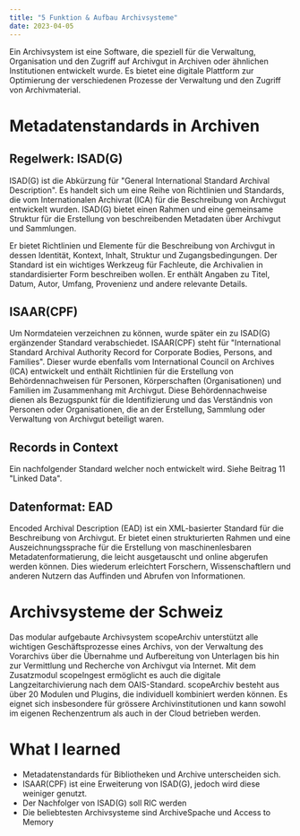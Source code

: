 ```yaml
---
title: "5 Funktion & Aufbau Archivsysteme"
date: 2023-04-05
---
```


Ein Archivsystem ist eine Software, die speziell für die Verwaltung, Organisation und den Zugriff auf Archivgut in Archiven oder ähnlichen Institutionen entwickelt wurde. Es bietet eine digitale Plattform zur Optimierung der verschiedenen Prozesse der Verwaltung und den Zugriff von Archivmaterial. 

# Metadatenstandards in Archiven 

## Regelwerk: ISAD(G)
ISAD(G) ist die Abkürzung für "General International Standard Archival Description". Es handelt sich um eine Reihe von Richtlinien und Standards, die vom Internationalen Archivrat (ICA) für die Beschreibung von Archivgut entwickelt wurden. ISAD(G) bietet einen Rahmen und eine gemeinsame Struktur für die Erstellung von beschreibenden Metadaten über Archivgut und Sammlungen.

Er bietet Richtlinien und Elemente für die Beschreibung von Archivgut in dessen Identität, Kontext, Inhalt, Struktur und Zugangsbedingungen. Der Standard ist ein wichtiges Werkzeug für Fachleute, die Archivalien in standardisierter Form beschreiben wollen. Er enthält Angaben zu Titel, Datum, Autor, Umfang, Provenienz und andere relevante Details.

## ISAAR(CPF)
Um Normdateien verzeichnen zu können, wurde später ein zu ISAD(G) ergänzender Standard verabschiedet. ISAAR(CPF) steht für "International Standard Archival Authority Record for Corporate Bodies, Persons, and Families". Dieser wurde ebenfalls vom International Council on Archives (ICA) entwickelt und enthält Richtlinien für die Erstellung von Behördennachweisen für Personen, Körperschaften (Organisationen) und Familien im Zusammenhang mit Archivgut. Diese Behördennachweise dienen als Bezugspunkt für die Identifizierung und das Verständnis von Personen oder Organisationen, die an der Erstellung, Sammlung oder Verwaltung von Archivgut beteiligt waren.

## Records in Context
Ein nachfolgender Standard welcher noch entwickelt wird. Siehe Beitrag 11 "Linked Data".

## Datenformat: EAD
Encoded Archival Description (EAD) ist ein XML-basierter Standard für die Beschreibung von Archivgut. Er bietet einen strukturierten Rahmen und eine Auszeichnungssprache für die Erstellung von maschinenlesbaren Metadatenformatierung, die leicht ausgetauscht und online abgerufen werden können. Dies wiederum erleichtert Forschern, Wissenschaftlern und anderen Nutzern das Auffinden und Abrufen von Informationen.

# Archivsysteme der Schweiz
Das modular aufgebaute Archivsystem scopeArchiv unterstützt alle wichtigen Geschäftsprozesse eines Archivs, von der Verwaltung des Vorarchivs über die Übernahme und Aufbereitung von Unterlagen bis hin zur Vermittlung und Recherche von Archivgut via Internet. Mit dem Zusatzmodul scopeIngest ermöglicht es auch die digitale Langzeitarchivierung nach dem OAIS-Standard. scopeArchiv besteht aus über 20 Modulen und Plugins, die individuell kombiniert werden können. Es eignet sich insbesondere für grössere Archivinstitutionen und kann sowohl im eigenen Rechenzentrum als auch in der Cloud betrieben werden.

# What I learned
- Metadatenstandards für Bibliotheken und Archive unterscheiden sich.
- ISAAR(CPF) ist eine Erweiterung von ISAD(G), jedoch wird diese weiniger genutzt.
- Der Nachfolger von ISAD(G) soll RIC werden
- Die beliebtesten Archivsysteme sind ArchiveSpache und Access to Memory
